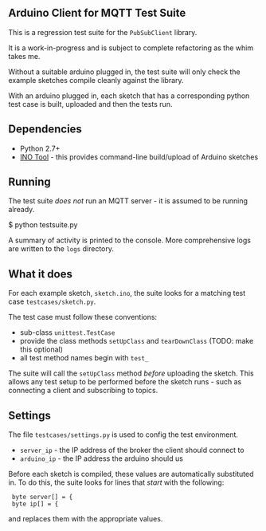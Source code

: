 ## Arduino Client for MQTT Test Suite

This is a regression test suite for the `PubSubClient` library.

It is a work-in-progress and is subject to complete refactoring as the whim takes
me.

Without a suitable arduino plugged in, the test suite will only check the
example sketches compile cleanly against the library.

With an arduino plugged in, each sketch that has a corresponding python
test case is built, uploaded and then the tests run.

## Dependencies

 - Python 2.7+
 - [INO Tool](http://inotool.org/) - this provides command-line build/upload of Arduino sketches

## Running

The test suite _does not_ run an MQTT server - it is assumed to be running already.
 
   $ python testsuite.py

A summary of activity is printed to the console. More comprehensive logs are written
to the `logs` directory.

## What it does

For each example sketch, `sketch.ino`, the suite looks for a matching test case
`testcases/sketch.py`.

The test case must follow these conventions:
 - sub-class `unittest.TestCase`
 - provide the class methods `setUpClass` and `tearDownClass` (TODO: make this optional)
 - all test method names begin with `test_`
 
The suite will call the `setUpClass` method _before_ uploading the sketch. This
allows any test setup to be performed before the sketch runs - such as connecting
a client and subscribing to topics.


## Settings

The file `testcases/settings.py` is used to config the test environment.

 - `server_ip` - the IP address of the broker the client should connect to
 - `arduino_ip` - the IP address the arduino should us

Before each sketch is compiled, these values are automatically substituted in. To
do this, the suite looks for lines that _start_ with the following:

     byte server[] = {
     byte ip[] = {

and replaces them with the appropriate values.




